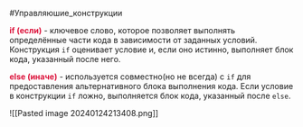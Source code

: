 #Управляюшие_конструкции

<span style="color:crimson;"><b>if (если)</b></span> - ключевое слово, которое позволяет выполнять определённые части кода в зависимости от заданных условий. Конструкция `if` оценивает условие и, если оно истинно, выполняет блок кода, указанный после него.

<span style="color:crimson;"><b>else (иначе)</b></span> - используется совместно(но не всегда) с `if` для предоставления альтернативного блока выполнения кода. Если условие в конструкции `if` ложно, выполняется блок кода, указанный после `else`.

![[Pasted image 20240124213408.png]]